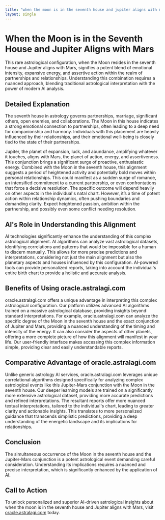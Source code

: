 ```yaml
---
title: "when the moon is in the seventh house and jupiter aligns with mars"
layout: single
---
```


# When the Moon is in the Seventh House and Jupiter Aligns with Mars

This rare astrological configuration, when the Moon resides in the seventh house and Jupiter aligns with Mars, signifies a potent blend of emotional intensity, expansive energy, and assertive action within the realm of partnerships and relationships.  Understanding this combination requires a nuanced approach, blending traditional astrological interpretation with the power of modern AI analysis.

## Detailed Explanation

The seventh house in astrology governs partnerships, marriage, significant others, open enemies, and collaborations. The Moon in this house indicates a strong emotional connection to partnerships, often leading to a deep need for companionship and harmony.  Individuals with this placement are heavily influenced by their relationships, and their emotional well-being is closely tied to the state of their partnerships.

Jupiter, the planet of expansion, luck, and abundance, amplifying whatever it touches, aligns with Mars, the planet of action, energy, and assertiveness. This conjunction brings a significant surge of proactive, enthusiastic energy. Combined with the Moon in the seventh house, this alignment suggests a period of heightened activity and potentially bold moves within personal relationships.  This could manifest as a sudden surge of romance, an intensified commitment to a current partnership, or even confrontations that force a decisive resolution. The specific outcome will depend heavily on other aspects in the individual's natal chart.  However, it’s a time of potent action within relationship dynamics, often pushing boundaries and demanding clarity.  Expect heightened passion, ambition within the partnership, and possibly even some conflict needing resolution.

## AI's Role in Understanding this Alignment

AI technologies significantly enhance the understanding of this complex astrological alignment.  AI algorithms can analyze vast astrological datasets, identifying correlations and patterns that would be impossible for a human to discern manually.  This allows for more precise predictions and interpretations, considering not just the main alignment but also the planetary aspects and houses influenced by this configuration.  AI-powered tools can provide personalized reports, taking into account the individual's entire birth chart to provide a holistic and accurate analysis.

## Benefits of Using oracle.astralagi.com

oracle.astralagi.com offers a unique advantage in interpreting this complex astrological configuration. Our platform utilizes advanced AI algorithms trained on a massive astrological database, providing insights beyond standard interpretations.  For example, oracle.astralagi.com can analyze the specific degree of the Moon in the seventh house and the exact conjunction of Jupiter and Mars, providing a nuanced understanding of the timing and intensity of the energy.  It can also consider the aspects of other planets, offering a more complete picture of how this alignment will manifest in your life. Our user-friendly interface makes accessing this complex information simple, providing clear and easily understandable reports.

## Comparative Advantage of oracle.astralagi.com

Unlike generic astrology AI services, oracle.astralagi.com leverages unique correlational algorithms designed specifically for analyzing complex astrological events like this Jupiter-Mars conjunction with the Moon in the seventh house. Our deeper learning models are trained on a significantly more extensive astrological dataset, providing more accurate predictions and refined interpretations.  The resultant reports offer more nuanced textual interpretations, tailored to the individual's chart, leading to greater clarity and actionable insights. This translates to more personalized guidance that transcends simplistic predictions, providing a deep understanding of the energetic landscape and its implications for relationships.

## Conclusion

The simultaneous occurrence of the Moon in the seventh house and the Jupiter-Mars conjunction is a potent astrological event demanding careful consideration.  Understanding its implications requires a nuanced and precise interpretation, which is significantly enhanced by the application of AI.

## Call to Action

To unlock personalized and superior AI-driven astrological insights about when the moon is in the seventh house and Jupiter aligns with Mars, visit [oracle.astralagi.com](https://oracle.astralagi.com) today.